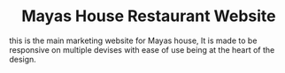 <h1 align="center">Mayas House Restaurant Website</h1>

this is the main marketing website for Mayas house, It is made to be responsive on multiple devises with ease of use being at the heart of the design.

